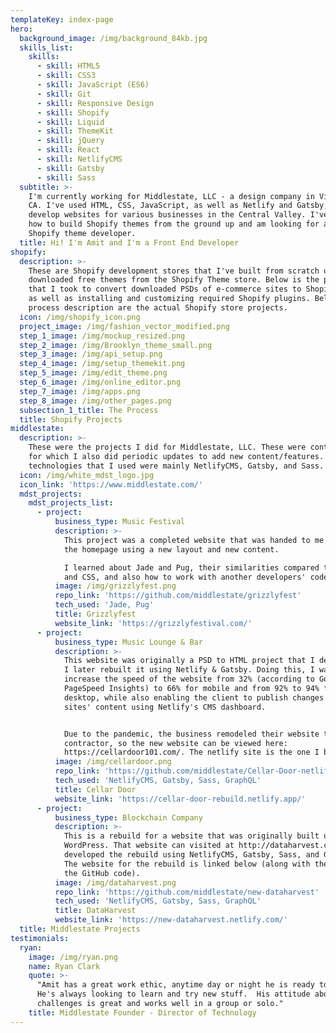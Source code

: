 ```yaml
---
templateKey: index-page
hero:
  background_image: /img/background_84kb.jpg
  skills_list:
    skills:
      - skill: HTML5
      - skill: CSS3
      - skill: JavaScript (ES6)
      - skill: Git
      - skill: Responsive Design
      - skill: Shopify
      - skill: Liquid
      - skill: ThemeKit
      - skill: jQuery
      - skill: React
      - skill: NetlifyCMS
      - skill: Gatsby
      - skill: Sass
  subtitle: >-
    I'm currently working for Middlestate, LLC - a design company in Visalia,
    CA. I've used HTML, CSS, JavaScript, as well as Netlify and Gatsby, to
    develop websites for various businesses in the Central Valley. I've learned
    how to build Shopify themes from the ground up and am looking for a job as a
    Shopify theme developer.
  title: Hi! I'm Amit and I'm a Front End Developer
shopify:
  description: >-
    These are Shopify development stores that I've built from scratch using
    downloaded free themes from the Shopify Theme store. Below is the process
    that I took to convert downloaded PSDs of e-commerce sites to Shopify sites,
    as well as installing and customizing required Shopify plugins. Below the
    process description are the actual Shopify store projects.
  icon: /img/shopify_icon.png
  project_image: /img/fashion_vector_modified.png
  step_1_image: /img/mockup_resized.png
  step_2_image: /img/Brooklyn_theme_small.png
  step_3_image: /img/api_setup.png
  step_4_image: /img/setup_themekit.png
  step_5_image: /img/edit_theme.png
  step_6_image: /img/online_editor.png
  step_7_image: /img/apps.png
  step_8_image: /img/other_pages.png
  subsection_1_title: The Process
  title: Shopify Projects
middlestate:
  description: >-
    These were the projects I did for Middlestate, LLC. These were contract jobs
    for which I also did periodic updates to add new content/features. The
    technologies that I used were mainly NetlifyCMS, Gatsby, and Sass. 
  icon: /img/white_mdst_logo.jpg
  icon_link: 'https://www.middlestate.com/'
  mdst_projects:
    mdst_projects_list:
      - project:
          business_type: Music Festival
          description: >-
            This project was a completed website that was handed to me to revamp
            the homepage using a new layout and new content.

            I learned about Jade and Pug, their similarities compared to HTML
            and CSS, and also how to work with another developers' code.
          image: /img/grizzlyfest.png
          repo_link: 'https://github.com/middlestate/grizzlyfest'
          tech_used: 'Jade, Pug'
          title: Grizzlyfest
          website_link: 'https://grizzlyfestival.com/'
      - project:
          business_type: Music Lounge & Bar
          description: >-
            This website was originally a PSD to HTML project that I developed.
            I later rebuilt it using Netlify & Gatsby. Doing this, I was able to
            increase the speed of the website from 32% (according to Google
            PageSpeed Insights) to 66% for mobile and from 92% to 94% for
            desktop, while also enabling the client to publish changes to the
            sites' content using Netlify's CMS dashboard. 


            Due to the pandemic, the business remodeled their website to another
            contractor, so the new website can be viewed here:
            https://cellardoor101.com/. The netlify site is the one I built.
          image: /img/cellardoor.png
          repo_link: 'https://github.com/middlestate/Cellar-Door-netlify-gatsby'
          tech_used: 'NetlifyCMS, Gatsby, Sass, GraphQL'
          title: Cellar Door
          website_link: 'https://cellar-door-rebuild.netlify.app/'
      - project:
          business_type: Blockchain Company
          description: >-
            This is a rebuild for a website that was originally built using
            WordPress. That website can visited at http://dataharvest.co/.  I
            developed the rebuild using NetlifyCMS, Gatsby, Sass, and GraphQL.
            The website for the rebuild is linked below (along with the link to
            the GitHub code).
          image: /img/dataharvest.png
          repo_link: 'https://github.com/middlestate/new-dataharvest'
          tech_used: 'NetlifyCMS, Gatsby, Sass, GraphQL'
          title: DataHarvest
          website_link: 'https://new-dataharvest.netlify.com/'
  title: Middlestate Projects
testimonials:
  ryan:
    image: /img/ryan.png
    name: Ryan Clark
    quote: >-
      "Amit has a great work ethic, anytime day or night he is ready to help.
      He's always looking to learn and try new stuff.  His attitude about new
      challenges is great and works well in a group or solo." 
    title: Middlestate Founder - Director of Technology
---
```


